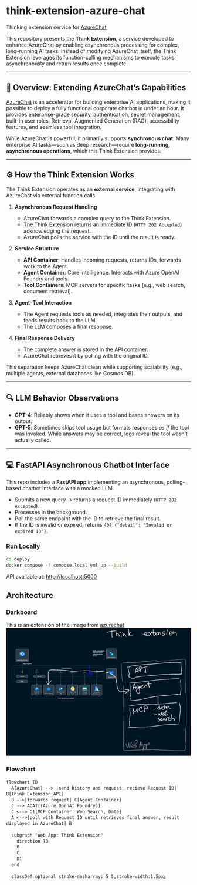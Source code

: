 # think-extension-azure-chat  
Thinking extension service for [AzureChat](https://github.com/microsoft/azurechat)  

This repository presents the **Think Extension**, a service developed to enhance AzureChat by enabling asynchronous processing for complex, long-running AI tasks. Instead of modifying AzureChat itself, the Think Extension leverages its function-calling mechanisms to execute tasks asynchronously and return results once complete.  

---

## 📖 Overview: Extending AzureChat’s Capabilities  
[AzureChat](https://github.com/microsoft/azurechat) is an accelerator for building enterprise AI applications, making it possible to deploy a fully functional corporate chatbot in under an hour. It provides enterprise-grade security, authentication, secret management, built-in user roles, Retrieval-Augmented Generation (RAG), accessibility features, and seamless tool integration.  

While AzureChat is powerful, it primarily supports **synchronous chat**. Many enterprise AI tasks—such as deep research—require **long-running, asynchronous operations**, which this Think Extension provides.  

---

## ⚙️ How the Think Extension Works  

The Think Extension operates as an **external service**, integrating with AzureChat via external function calls.  

1. **Asynchronous Request Handling**  
   - AzureChat forwards a complex query to the Think Extension.  
   - The Think Extension returns an immediate ID (`HTTP 202 Accepted`) acknowledging the request.  
   - AzureChat polls the service with the ID until the result is ready.  

2. **Service Structure**  
   - **API Container**: Handles incoming requests, returns IDs, forwards work to the Agent.  
   - **Agent Container**: Core intelligence. Interacts with Azure OpenAI Foundry and tools.  
   - **Tool Containers**: MCP servers for specific tasks (e.g., web search, document retrieval).  

3. **Agent–Tool Interaction**  
   - The Agent requests tools as needed, integrates their outputs, and feeds results back to the LLM.  
   - The LLM composes a final response.  

4. **Final Response Delivery**  
   - The complete answer is stored in the API container.  
   - AzureChat retrieves it by polling with the original ID.  

This separation keeps AzureChat clean while supporting scalability (e.g., multiple agents, external databases like Cosmos DB).  

---

## 🔍 LLM Behavior Observations  
- **GPT-4**: Reliably shows when it uses a tool and bases answers on its output.  
- **GPT-5**: Sometimes skips tool usage but formats responses *as if* the tool was invoked. While answers may be correct, logs reveal the tool wasn’t actually called.  

---

## 💻 FastAPI Asynchronous Chatbot Interface  

This repo includes a **FastAPI app** implementing an asynchronous, polling-based chatbot interface with a mocked LLM.  

- Submits a new query → returns a request ID immediately (`HTTP 202 Accepted`).  
- Processes in the background.  
- Poll the same endpoint with the ID to retrieve the final result.  
- If the ID is invalid or expired, returns `404 {"detail": "Invalid or expired ID"}`.  

### Run Locally  

```bash
cd deploy
docker compose -f compose.local.yml up --build
```

API available at: [http://localhost:5000](http://localhost:5000)  

## Architecture

### Darkboard
This is an extension of the image from [azurechat](https://github.com/microsoft/azurechat/blob/main/docs/images/private-endpoints.png)
<img src="extras/docs/think-extension.jpg" alt="Think extension" width="600" />

### Flowchart

```mermaid
flowchart TD
  A[AzureChat] --> |send history and request, recieve Request ID| B[Think Extension API]
  B -->|forwards request| C[Agent Container]
  C --> AOAI[(Azure OpenAI Foundry)]
  C <--> D1[MCP Container: Web Search, Date]
  A <-->|poll with Request ID until retrieves final answer, result displayed in AzureChat| B

  subgraph "Web App: Think Extension"
    direction TB
    B
    C
    D1
  end

  classDef optional stroke-dasharray: 5 5,stroke-width:1.5px;
